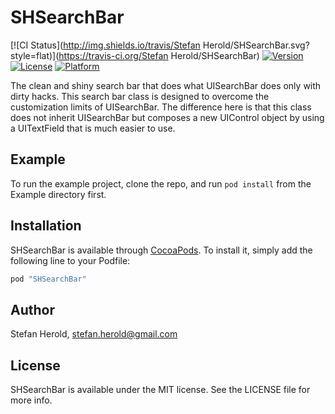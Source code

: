 # SHSearchBar

[![CI Status](http://img.shields.io/travis/Stefan Herold/SHSearchBar.svg?style=flat)](https://travis-ci.org/Stefan Herold/SHSearchBar)
[![Version](https://img.shields.io/cocoapods/v/SHSearchBar.svg?style=flat)](http://cocoapods.org/pods/SHSearchBar)
[![License](https://img.shields.io/cocoapods/l/SHSearchBar.svg?style=flat)](http://cocoapods.org/pods/SHSearchBar)
[![Platform](https://img.shields.io/cocoapods/p/SHSearchBar.svg?style=flat)](http://cocoapods.org/pods/SHSearchBar)

The clean and shiny search bar that does what UISearchBar does only with dirty hacks. This search bar class is designed to overcome the customization limits of UISearchBar. The difference here is that this class does not inherit UISearchBar but composes a new UIControl object by using a UITextField that is much easier to use.

## Example

To run the example project, clone the repo, and run `pod install` from the Example directory first.

## Installation

SHSearchBar is available through [CocoaPods](http://cocoapods.org). To install
it, simply add the following line to your Podfile:

```ruby
pod "SHSearchBar"
```

## Author

Stefan Herold, stefan.herold@gmail.com

## License

SHSearchBar is available under the MIT license. See the LICENSE file for more info.
